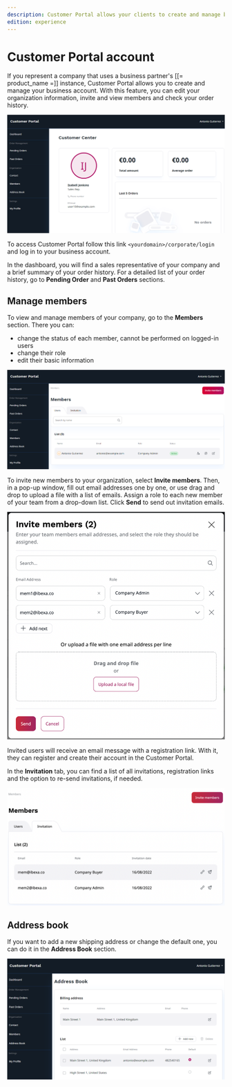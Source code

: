 ```yaml
---
description: Customer Portal allows your clients to create and manage business account for their company.
edition: experience
---
```


# Customer Portal account

If you represent a company that uses a business partner's [[= product_name =]] instance, 
Customer Portal allows you to create and manage your business account.
With this feature, you can edit your organization information,
invite and view members and check your order history.

![Customer Portal Dashboard](img/cp_dashboard_customer_portal.png)

To access Customer Portal follow this link 
`<yourdomain>/corporate/login` and log in to your business account.

In the dashboard, you will find a sales representative of your company and 
a brief summary of your order history.
For a detailed list of your order history, go to **Pending Order** and 
**Past Orders** sections.

## Manage members

To view and manage members of your company, go to the **Members** section.
There you can:

- change the status of each member, cannot be performed on logged-in users
- change their role
- edit their basic information

![List of members](img/cp_members_portal.png)

To invite new members to your organization, select **Invite members**.
Then, in a pop-up window, fill out email addresses one by one,
or use drag and drop to upload a file with a list of emails.
Assign a role to each new member of your team from a drop-down list.
Click **Send** to send out invitation emails.

![Invite members](img/cp_invite_members_portal.png)

Invited users will receive an email message with a registration link.
With it, they can register and create their account in the Customer Portal.

In the **Invitation** tab, you can find a list of all invitations,
registration links and the option to re-send invitations, if needed.

![List of invitations](img/cp_invitations_list_portal.png)

## Address book

If you want to add a new shipping address or change the default one, you can do it in the **Address Book** section.

![Address book](img/cp_address_book_portal.png)
